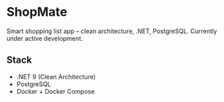 # ShopMate

Smart shopping list app – clean architecture, .NET, PostgreSQL.
Currently under active development.

## Stack

- .NET 9 (Clean Architecture)
- PostgreSQL
- Docker + Docker Compose
